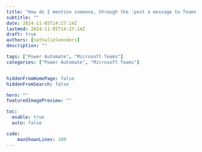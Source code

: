 ```yaml
---
title: "How do I mention someone, through the 'post a message to Teams' option in Power Automate?"
subtitle: ""
date: 2024-11-05T14:27:14Z
lastmod: 2024-11-05T14:27:14Z
draft: true
authors: [nathalieleenders]
description: ""

tags: ["Power Automate", "Microsoft Teams"]
categories: ["Power Automate", "Microsoft Teams"]


hiddenFromHomePage: false
hiddenFromSearch: false

hero: ""
featuredImagePreview: ""

toc:
  enable: true
  auto: false

code:
    maxShownLines: 100
---
```


